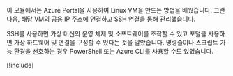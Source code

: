 이 모듈에서는 Azure Portal을 사용하여 Linux VM을 만드는 방법을 배웠습니다. 그런 다음, 해당 VM의 공용 IP 주소에 연결하고 SSH 연결을 통해 관리했습니다. 

SSH를 사용하면 가상 머신의 운영 체제 및 소프트웨어를 조작할 수 있고 포털을 사용하면 가상 하드웨어 및 연결을 구성할 수 있다는 것을 알았습니다. 명령줄이나 스크립트 가능 환경을 선호하는 경우 PowerShell 또는 Azure CLI를 사용할 수도 있었습니다.

<!-- Cleanup sandbox -->
[!include[](../../../includes/azure-sandbox-cleanup.md)]
